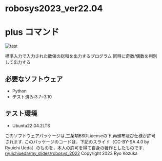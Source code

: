 # robosys2023_ver22.04

# plus コマンド
![test](https://github.com/RyoKozuka/robosys2023_ver22.04/actions/workflows/test.yml/badge.svg)

標準入力で入力された数値の総和を出力するプログラム
同時に奇数/偶数を判別して出力する

## 必要なソフトウェア
* Python
 * テスト済み:3.7~3.10

## テスト環境
* Ubuntu22.04.2LTS


このソフトウェアパッケージは,三条項BSDLicenseの下,再頒布及び仕様が許可されます.
このパッケージのコードは，下記のスライド（CC-BY-SA 4.0 by Ryuichi Ueda）のものを，本人の許可を得て自身の著作としたものです．
[ryuichiueda/my_slides/robosys_2022](https://github.com/ryuichiueda/my_slides/tree/master/robosys_2022)
Copyright 2023 Ryo Kozuka
